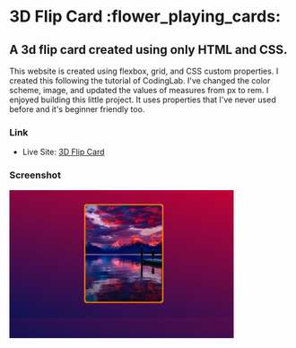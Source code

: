 <h1>3D Flip Card :flower_playing_cards:</h1>

<h2>A 3d flip card created using only HTML and CSS.</h2>

<p>This website is created using flexbox, grid, and CSS custom properties. I created this following the tutorial of CodingLab. I've changed the color scheme, image, and updated the values of measures from px to rem. I enjoyed building this little project. It uses properties that I've never used before and it's beginner friendly too.</p>

### Link

- Live Site: [3D Flip Card](https://leslielopez25.github.io/3D-Flip-Card/)

### Screenshot

<img src="screenshot/3d-card.png" width="400">
